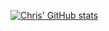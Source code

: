 
[![Chris' GitHub stats](https://github-readme-stats.vercel.app/api?username=ChristopherRose13)](https://github.com/ChristopherRose13/github-readme-stats)
